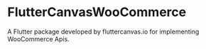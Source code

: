 # FlutterCanvasWooCommerce
A Flutter package developed by fluttercanvas.io for implementing WooCommerce Apis.

